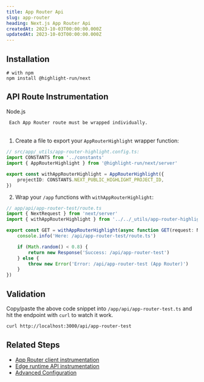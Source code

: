 ```yaml
---
title: App Router Api
slug: app-router
heading: Next.js App Router Api
createdAt: 2023-10-03T00:00:00.000Z
updatedAt: 2023-10-03T00:00:00.000Z
---
```


## Installation

```shell
# with npm
npm install @highlight-run/next
```

## API Route Instrumentation

Node.js 

```hint
 Each App Router route must be wrapped individually.
```

######

1. Create a file to export your `AppRouterHighlight` wrapper function:

```typescript
// src/app/_utils/app-router-highlight.config.ts:
import CONSTANTS from '../constants'
import { AppRouterHighlight } from '@highlight-run/next/server'

export const withAppRouterHighlight = AppRouterHighlight({
	projectID: CONSTANTS.NEXT_PUBLIC_HIGHLIGHT_PROJECT_ID,
})
```

2. Wrap your `/app` functions with `withAppRouterHighlight`: 

```typescript
// app/api/app-router-test/route.ts
import { NextRequest } from 'next/server'
import { withAppRouterHighlight } from '../../_utils/app-router-highlight.config'

export const GET = withAppRouterHighlight(async function GET(request: NextRequest) {
	console.info('Here: /api/app-router-test/route.ts')

	if (Math.random() < 0.8) {
		return new Response('Success: /api/app-router-test')
	} else {
		throw new Error('Error: /api/app-router-test (App Router)')
	}
})
```

## Validation

Copy/paste the above code snippet into `/app/api/app-router-test.ts` and hit the endpoint with `curl` to watch it work.

```bash
curl http://localhost:3000/api/app-router-test
```

## Related Steps

- [App Router client instrumentation](./3_app-router.md)
- [Edge runtime API instrumentation](./6_edge-runtime.md)
- [Advanced Configuration](./7_advanced-config.md)
